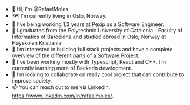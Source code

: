 - 👋 Hi, I’m @RafaelMoles
- 🗺️ I'm currently living in Oslo, Norway.
- 💼 I've being working 1,3 years at Pexip as a Software Engineer.
- 🏫 I graduated from the Polytechnic University of Catalonia - Faculty of Informatics of Barcelona and studied abroad in Oslo, Norway at Høyskolen Kristiania 
- 👀 I’m interested in building full stack projects and have a complete overview of the different parts of a Software Project.
- 🌱 I've been working mostly with Typescript, React and C++. I’m currently learning more of Backedn development.
- 💞️ I’m looking to collaborate on really cool project that can contribute to improve society.
- 📫 You can reach out to me via LinkedIn: https://www.linkedin.com/in/rafaelmoles/.

<!---
RafaelMoles/RafaelMoles is a ✨ special ✨ repository because its `README.md` (this file) appears on your GitHub profile.
You can click the Preview link to take a look at your changes.
--->
